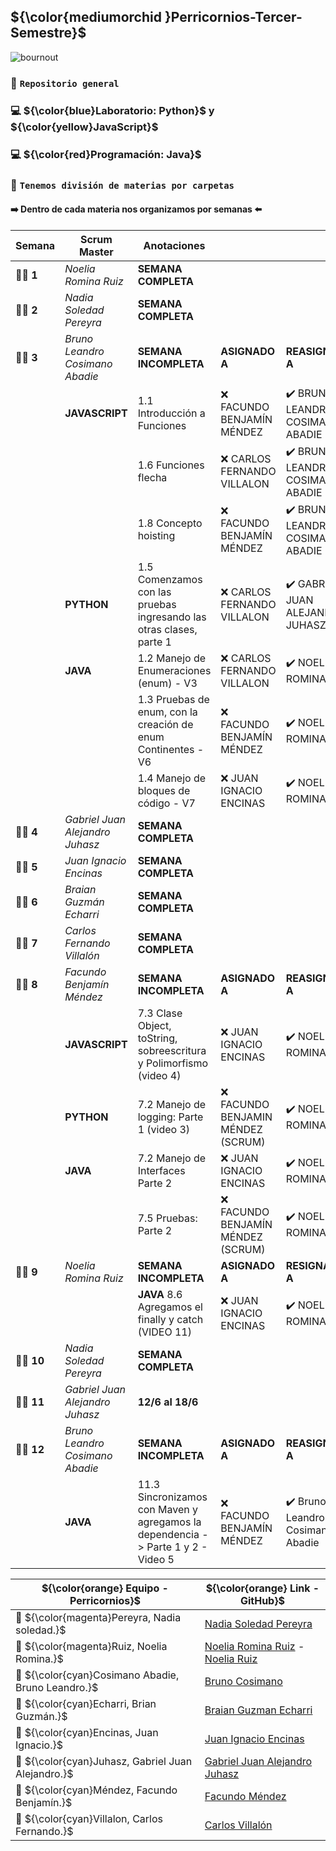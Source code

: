 ## ${\color{mediumorchid	}Perricornios-Tercer-Semestre}$

![bournout](https://user-images.githubusercontent.com/111775575/230744405-58a87638-fcff-4885-8a94-8463a0996a3e.gif)

### :unicorn: `Repositorio general`
###  :computer: ${\color{blue}Laboratorio: Python}$ y ${\color{yellow}JavaScript}$
###  :computer: ${\color{red}Programación: Java}$

### :unicorn: `Tenemos división de materias por carpetas`
#### :arrow_right: Dentro de cada materia nos organizamos por semanas :arrow_left:

| **Semana** | **Scrum Master** | **Anotaciones** |  |  | 
| ---- | ---- | --- | --- | --- | 
| 👩‍💻 **1** | *Noelia Romina Ruiz* | **SEMANA COMPLETA** |
| 👩‍💻 **2** | *Nadia Soledad Pereyra* | **SEMANA COMPLETA** |
| 👨‍💻 **3** | *Bruno Leandro Cosimano Abadie* | **SEMANA INCOMPLETA** | **ASIGNADO A**| **REASIGNADO A** |
| | **JAVASCRIPT** | 1.1 Introducción a Funciones | :x: FACUNDO BENJAMÍN MÉNDEZ | :heavy_check_mark: BRUNO LEANDRO COSIMANO ABADIE | 
| | | 1.6 Funciones flecha | :x: CARLOS FERNANDO VILLALON | :heavy_check_mark: BRUNO LEANDRO COSIMANO ABADIE |
| | | 1.8 Concepto hoisting | :x: FACUNDO BENJAMÍN MÉNDEZ | :heavy_check_mark: BRUNO LEANDRO COSIMANO ABADIE |
| | **PYTHON** | 1.5 Comenzamos con las pruebas ingresando las otras clases, parte 1 | :x: CARLOS FERNANDO VILLALON |  :heavy_check_mark: GABRIEL JUAN ALEJANDRO JUHASZ |
| | **JAVA** | 1.2 Manejo de Enumeraciones (enum) - V3 | :x: CARLOS FERNANDO VILLALON | :heavy_check_mark: NOELIA ROMINA RUIZ |
| | | 1.3 Pruebas de enum, con la creación de enum Continentes - V6 | :x: FACUNDO BENJAMÍN MÉNDEZ | :heavy_check_mark: NOELIA ROMINA RUIZ |
| | | 1.4 Manejo de bloques de código - V7 | :x: JUAN IGNACIO ENCINAS | :heavy_check_mark: NOELIA ROMINA RUIZ |
| 👨‍💻 **4** | *Gabriel Juan Alejandro Juhasz* | **SEMANA COMPLETA** |
| 👨‍💻 **5** | *Juan Ignacio Encinas* | **SEMANA COMPLETA** |
| 👨‍💻 **6** | *Braian Guzmán Echarri* | **SEMANA COMPLETA** |
| 👨‍💻 **7** | *Carlos Fernando Villalón* | **SEMANA COMPLETA** |
| 👨‍💻 **8** | *Facundo Benjamín Méndez* | **SEMANA INCOMPLETA** | **ASIGNADO A** | **REASIGNADO A** |
| | **JAVASCRIPT** | 7.3 Clase Object, toString, sobreescritura y Polimorfismo (video 4) | :x: JUAN IGNACIO ENCINAS | :heavy_check_mark: NOELIA ROMINA RUIZ | 
| | **PYTHON** | 7.2 Manejo de logging: Parte 1 (video 3) | :x: FACUNDO BENJAMIN MÉNDEZ (SCRUM) | :heavy_check_mark: NOELIA ROMINA RUIZ |
| | **JAVA** | 7.2 Manejo de Interfaces Parte 2 | :x: JUAN IGNACIO ENCINAS | :heavy_check_mark: NOELIA ROMINA RUIZ |
| | | 7.5 Pruebas: Parte 2 | :x: FACUNDO BENJAMÍN MÉNDEZ (SCRUM) | :heavy_check_mark: NOELIA ROMINA RUIZ |
| 👩‍💻 **9** | *Noelia Romina Ruiz* | **SEMANA INCOMPLETA** | **ASIGNADO A** | **RESIGNADO A** |
| | | **JAVA** 8.6 Agregamos el finally y catch (VIDEO 11) | :x: JUAN IGNACIO ENCINAS | :heavy_check_mark: NOELIA ROMINA RUIZ |
| 👩‍💻 **10** | *Nadia Soledad Pereyra* | **SEMANA COMPLETA** |
| 👨‍💻 **11** | *Gabriel Juan Alejandro Juhasz* | **12/6 al 18/6** |
| 👨‍💻 **12** | *Bruno Leandro Cosimano Abadie* | **SEMANA INCOMPLETA** | **ASIGNADO A** | **REASIGNADO A** |
| | **JAVA** | 11.3 Sincronizamos con Maven y agregamos la dependencia -> Parte 1 y 2 - Video 5 | :x: FACUNDO BENJAMÍN MÉNDEZ | :heavy_check_mark: Bruno Leandro Cosimano Abadie |

| ${\color{orange} Equipo - Perricornios}$ | ${\color{orange} Link - GitHub}$ |
| --- | --- |
| :unicorn: ${\color{magenta}Pereyra, Nadia soledad.}$ | [Nadia Soledad Pereyra](https://github.com/NaSP32) |
| :unicorn: ${\color{magenta}Ruiz, Noelia Romina.}$ | [Noelia Romina Ruiz](https://github.com/Noe3467) - [Noelia Ruiz](https://github.com/Noelia-Ruiz) | 
| :unicorn: ${\color{cyan}Cosimano Abadie, Bruno Leandro.}$ | [Bruno Cosimano](https://github.com/BrunoLCA95)
| :unicorn: ${\color{cyan}Echarri, Brian Guzmán.}$ | [Braian Guzman Echarri](https://github.com/bguzmanech)
| :unicorn: ${\color{cyan}Encinas, Juan Ignacio.}$ | [Juan Ignacio Encinas](https://github.com/asterisko19)
| :unicorn: ${\color{cyan}Juhasz, Gabriel Juan Alejandro.}$ | [Gabriel Juan Alejandro Juhasz](https://github.com/GabJaJ)
| :unicorn: ${\color{cyan}Méndez, Facundo Benjamín.}$ | [Facundo Méndez](https://github.com/ChuequitoMendez)
| :unicorn: ${\color{cyan}Villalon, Carlos Fernando.}$ | [Carlos Villalón](https://github.com/VillaC95)
